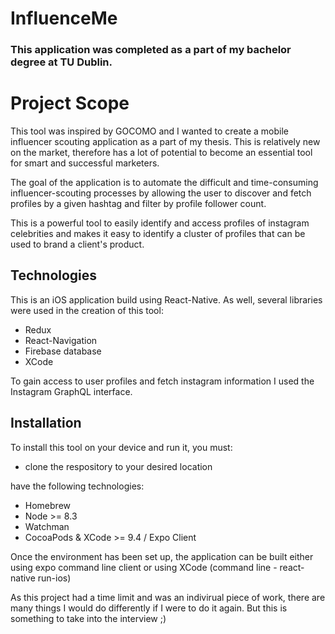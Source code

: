 # InfluenceMe

### This application was completed as a part of my bachelor degree at TU Dublin.

# Project Scope

This tool was inspired by GOCOMO and I wanted to create a mobile influencer scouting application as a part of my thesis. 
This is relatively new on the market, therefore has a lot of potential to become an essential tool for smart and successful marketers.

The goal of the application is to automate the difficult and time-consuming influencer-scouting processes by allowing the user to discover and fetch profiles by a given hashtag and filter by profile follower count.

This is a powerful tool to easily identify and access profiles of instagram celebrities and makes it easy to identify a cluster of profiles that can be used to brand a client's product.

## Technologies

This is an iOS application build using React-Native. As well, several libraries were used in the creation of this tool:
 
 * Redux
 * React-Navigation
 * Firebase database
 * XCode
 
 To gain access to user profiles and fetch instagram information I used the Instagram GraphQL interface.
 
 ## Installation
 
 To install this tool on your device and run it, you must:
 
  * clone the respository to your desired location
 
  have the following technologies:
 
  * Homebrew
  * Node >= 8.3
  * Watchman
  * CocoaPods & XCode >= 9.4 / Expo Client
 
 Once the environment has been set up, the application can be built either using expo command line client or using XCode (command line - react-native run-ios)
 
 As this project had a time limit and was an indivirual piece of work, there are many things I would do differently if I were to do it again. But this is something to take into the interview ;)
